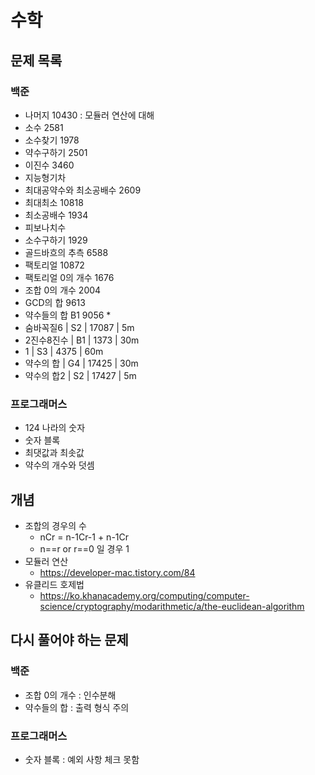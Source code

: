 # 수학

## 문제 목록

### 백준

- 나머지 10430 : 모듈러 연산에 대해
- 소수 2581
- 소수찾기 1978
- 약수구하기 2501
- 이진수 3460
- 지능형기차
- 최대공약수와 최소공배수 2609
- 최대최소 10818
- 최소공배수 1934
- 피보나치수
- 소수구하기 1929
- 골드바흐의 추측 6588
- 팩토리얼 10872
- 팩토리얼 0의 개수 1676
- 조합 0의 개수 2004
- GCD의 합 9613
- 약수들의 합 B1 9056 *
- 숨바꼭질6 | S2 | 17087 | 5m
- 2진수8진수 | B1 | 1373 | 30m
- 1 | S3 | 4375 | 60m
- 약수의 합 | G4 | 17425 | 30m
- 약수의 합2 | S2 | 17427 | 5m

### 프로그래머스

- 124 나라의 숫자
- 숫자 블록
- 최댓값과 최솟값
- 약수의 개수와 덧셈

## 개념

- 조합의 경우의 수
    - nCr = n-1Cr-1 + n-1Cr
    - n==r or r==0 일 경우 1
- 모듈러 연산
    - https://developer-mac.tistory.com/84
- 유클리드 호제법
    - https://ko.khanacademy.org/computing/computer-science/cryptography/modarithmetic/a/the-euclidean-algorithm

## 다시 풀어야 하는 문제

### 백준
- 조합 0의 개수 : 인수분해
- 약수들의 합 : 출력 형식 주의

### 프로그래머스

- 숫자 블록 : 예외 사항 체크 못함
